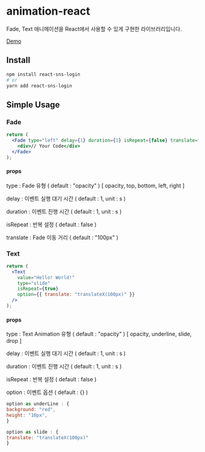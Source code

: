 # animation-react

Fade, Text 애니메이션을 React에서 사용할 수 있게 구현한 라이브러리입니다.

<a href="https://seojaewan.github.io/animation-react/" target="_blank">Demo</a>

## Install

```bash
npm install react-sns-login
# or
yarn add react-sns-login
```

## Simple Usage

### Fade

```jsx live
return (
  <Fade type="left" delay={1} duration={1} isRepeat={false} translate="100px">
    <div>// Your Code</div>
  </Fade>
);
```

#### props

type : Fade 유형 ( default : "opacity" )
[ opacity, top, bottom, left, right ]

delay : 이벤트 실행 대기 시간 ( default : 1, unit : s )

duration : 이벤트 진행 시간 ( default : 1, unit : s )

isRepeat : 반복 설정 ( default : false )

translate : Fade 이동 거리 ( default : "100px" )

### Text

```jsx live
return (
  <Text
    value="Hello! World!"
    type="slide"
    isRepeat={true}
    option={{ translate: "translateX(100px)" }}
  />
);
```

#### props

type : Text Animation 유형 ( default : "opacity" )
[ opacity, underline, slide, drop ]

delay : 이벤트 실행 대기 시간 ( default : 1, unit : s )

duration : 이벤트 진행 시간 ( default : 1, unit : s )

isRepeat : 반복 설정 ( default : false )

option : 이벤트 옵션 ( default : {} )

```jsx live
option as underLine : {
background: "red",
height: "10px",
}

option as slide : {
translate: "translateX(100px)"
}
```
